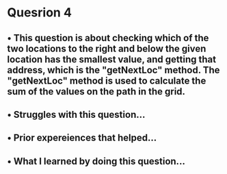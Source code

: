 # Quesrion 4
## • This question is about checking which of the two locations to the right and below the given location has the smallest value, and getting that address, which is the "getNextLoc" method. The "getNextLoc" method is used to calculate the sum of the values ​​on the path in the grid.
## • Struggles with this question...
## • Prior expereiences that helped...
## • What I learned by doing this question...
